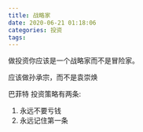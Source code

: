 ```yaml
---
title: 战略家
date: 2020-06-21 01:18:06
categories: 投资
tags:
---
```



做投资你应该是一个战略家而不是冒险家。

应该做孙承宗，而不是袁崇焕

巴菲特 投资策略有两条:

1. 永远不要亏钱
2. 永远记住第一条

